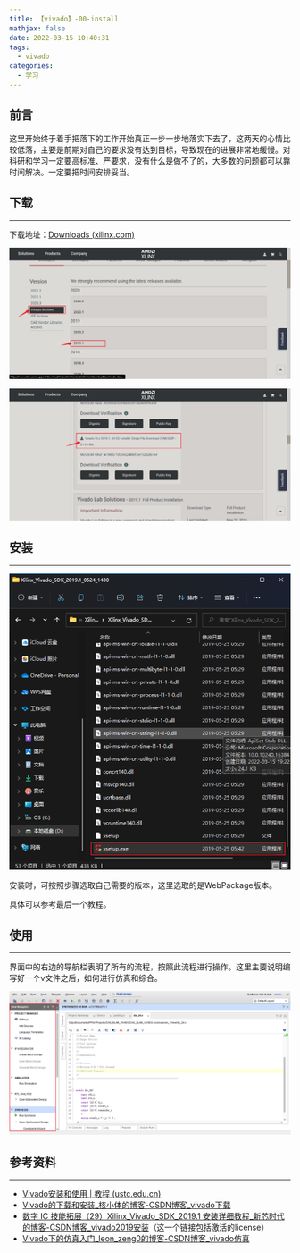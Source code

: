 ```yaml
---
title: 【vivado】-00-install
mathjax: false
date: 2022-03-15 10:40:31
tags:
  - vivado
categories:
  - 学习
---
```


## 前言

这里开始终于着手把落下的工作开始真正一步一步地落实下去了，这两天的心情比较低落，主要是前期对自己的要求没有达到目标，导致现在的进展非常地缓慢。对科研和学习一定要高标准、严要求，没有什么是做不了的，大多数的问题都可以靠时间解决。一定要把时间安排妥当。

<!--more-->

## 下载

---

下载地址：[Downloads (xilinx.com)](https://www.xilinx.com/support/download/index.html/content/xilinx/en/downloadNav/vivado-design-tools/archive.html)

![安装版本选择位2019.1](https://raw.githubusercontent.com/PengXuanyao/img-bed/main/image-20220315113022765.png)

![选择最大的这一个安装包](https://raw.githubusercontent.com/PengXuanyao/img-bed/main/image-20220315113129036.png)

## 安装

---

![找到安装文件，双击](https://raw.githubusercontent.com/PengXuanyao/img-bed/main/image-20220315195901191.png)

安装时，可按照步骤选取自己需要的版本，这里选取的是WebPackage版本。

具体可以参考最后一个教程。

## 使用

---

界面中的右边的导航栏表明了所有的流程，按照此流程进行操作。这里主要说明编写好一个v文件之后，如何进行仿真和综合。

![界面](https://raw.githubusercontent.com/PengXuanyao/img-bed/main/image-20220317193514405.png)

## 参考资料

---

- [Vivado安装和使用 | 教程 (ustc.edu.cn)](https://vlab.ustc.edu.cn/guide/doc_vivado.html)
- [Vivado的下载和安装_核小体的博客-CSDN博客_vivado下载](https://blog.csdn.net/weixin_44595362/article/details/114375795)
- [数字 IC 技能拓展（29）Xilinx_Vivado_SDK_2019.1 安装详细教程_新芯时代的博客-CSDN博客_vivado2019安装](https://blog.csdn.net/microtalent12/article/details/106553599)（这一个链接包括激活的license）
- [Vivado下的仿真入门_leon_zeng0的博客-CSDN博客_vivado仿真](https://blog.csdn.net/leon_zeng0/article/details/78441871)
